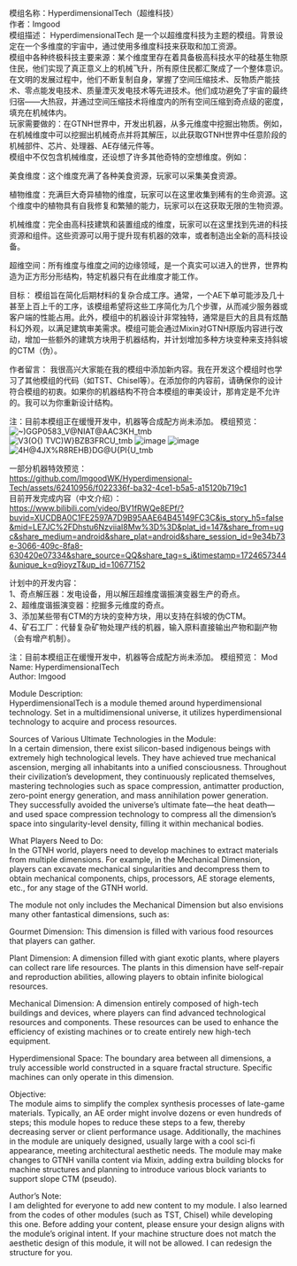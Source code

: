 模组名称：HyperdimensionalTech（超维科技）  
作者：Imgood  
模组描述： 
HyperdimensionalTech 是一个以超维度科技为主题的模组。背景设定在一个多维度的宇宙中，通过使用多维度科技来获取和加工资源。  
模组中各种终极科技主要来源：某个维度里存在着具备极高科技水平的硅基生物原住民，他们实现了真正意义上的机械飞升，所有原住民都汇聚成了一个整体意识。在文明的发展过程中，他们不断复制自身，掌握了空间压缩技术、反物质产能技术、零点能发电技术、质量湮灭发电技术等先进技术。他们成功避免了宇宙的最终归宿——大热寂，并通过空间压缩技术将维度内的所有空间压缩到奇点级的密度，填充在机械体内。  
玩家需要做的：在GTNH世界中，开发出机器，从多元维度中挖掘出物质。例如，在机械维度中可以挖掘出机械奇点并将其解压，以此获取GTNH世界中任意阶段的机械部件、芯片、处理器、AE存储元件等。  
模组中不仅包含机械维度，还设想了许多其他奇特的空想维度。例如： 

美食维度：这个维度充满了各种美食资源，玩家可以采集美食资源。 

植物维度：充满巨大奇异植物的维度，玩家可以在这里收集到稀有的生命资源。这个维度中的植物具有自我修复和繁殖的能力，玩家可以在这获取无限的生物资源。 

机械维度：完全由高科技建筑和装置组成的维度，玩家可以在这里找到先进的科技资源和组件。这些资源可以用于提升现有机器的效率，或者制造出全新的高科技设备。 

超维空间：所有维度与维度之间的边缘领域，是一个真实可以进入的世界，世界构造为正方形分形结构，特定机器只有在此维度才能工作。 

目标： 
模组旨在简化后期材料的复杂合成工序。通常，一个AE下单可能涉及几十甚至上百上千的工序，该模组希望将这些工序简化为几个步骤，从而减少服务器或客户端的性能占用。此外，模组中的机器设计非常独特，通常是巨大的且具有炫酷科幻外观，以满足建筑审美需求。模组可能会通过Mixin对GTNH原版内容进行改动，增加一些额外的建筑方块用于机器结构，并计划增加多种方块变种来支持斜坡的CTM（伪）。 

作者留言： 
我很高兴大家能在我的模组中添加新内容。我在开发这个模组时也学习了其他模组的代码（如TST、Chisel等）。在添加你的内容前，请确保你的设计符合模组的初衷。如果你的机器结构不符合本模组的审美设计，那肯定是不允许的。我可以为你重新设计结构。 

注：目前本模组正在缓慢开发中，机器等合成配方尚未添加。 
模组预览：   
![~)GGP0583_V@NIAT@AAC3KH_tmb](https://github.com/ImgoodWK/Hyperdimensional-Tech/assets/62410956/94b3bd01-c214-4a5b-8d5a-afb7d48a04d7)  
![V3(O{) TVC)W}B$ZB3F$RCU_tmb](https://github.com/ImgoodWK/Hyperdimensional-Tech/assets/62410956/727e06cb-c789-465f-8fb0-307422c4744b) 
![image](https://github.com/user-attachments/assets/174a3c0d-2996-48d8-bcf7-c1af04282d5b) 
![image](https://github.com/user-attachments/assets/b0efa790-260f-4f00-9e4d-0e2c96a75615) 
![4H@4JX%R8REHB}DG@U{PI{U_tmb](https://github.com/user-attachments/assets/edfc1c65-dec4-4b1c-8b2d-6e15c82284a5)




一部分机器特效预览：  
https://github.com/ImgoodWK/Hyperdimensional-Tech/assets/62410956/f022336f-ba32-4ce1-b5a5-a15120b719c1  
目前开发完成内容（中文介绍）：
https://www.bilibili.com/video/BV1fRWQe8EPf/?buvid=XUCDBA0C1FE2597A7D9B95AAE64B45149FC3C&is_story_h5=false&mid=LE7JC%2FDhstu6NzviiaI8Mw%3D%3D&plat_id=147&share_from=ugc&share_medium=android&share_plat=android&share_session_id=9e34b73e-3066-409c-8fa8-630420e07334&share_source=QQ&share_tag=s_i&timestamp=1724657344&unique_k=q9ioyzT&up_id=10677152  


计划中的开发内容：  
1、奇点解压器：发电设备，用以解压超维度谐振演变器生产的奇点。  
2、超维度谐振演变器：挖掘多元维度的奇点。  
3、添加某些带有CTM的方块的变种方块，用以支持在斜坡的伪CTM。  
4、矿石工厂：代替复杂矿物处理产线的机器，输入原料直接输出产物和副产物（会有增产机制）。  

注：目前本模组正在缓慢开发中，机器等合成配方尚未添加。 模组预览：
Mod Name: HyperdimensionalTech  
Author: Imgood  

Module Description:  
HyperdimensionalTech is a module themed around hyperdimensional technology. Set in a multidimensional universe, it utilizes hyperdimensional technology to acquire and process resources.  

Sources of Various Ultimate Technologies in the Module:  
In a certain dimension, there exist silicon-based indigenous beings with extremely high technological levels. They have achieved true mechanical ascension, merging all inhabitants into a unified consciousness. Throughout their civilization’s development, they continuously replicated themselves, mastering technologies such as space compression, antimatter production, zero-point energy generation, and mass annihilation power generation. They successfully avoided the universe’s ultimate fate—the heat death—and used space compression technology to compress all the dimension’s space into singularity-level density, filling it within mechanical bodies.

What Players Need to Do:  
In the GTNH world, players need to develop machines to extract materials from multiple dimensions. For example, in the Mechanical Dimension, players can excavate mechanical singularities and decompress them to obtain mechanical components, chips, processors, AE storage elements, etc., for any stage of the GTNH world.  

The module not only includes the Mechanical Dimension but also envisions many other fantastical dimensions, such as:  

Gourmet Dimension: This dimension is filled with various food resources that players can gather.  

Plant Dimension: A dimension filled with giant exotic plants, where players can collect rare life resources. The plants in this dimension have self-repair and reproduction abilities, allowing players to obtain infinite biological resources.  

Mechanical Dimension: A dimension entirely composed of high-tech buildings and devices, where players can find advanced technological resources and components. These resources can be used to enhance the efficiency of existing machines or to create entirely new high-tech equipment.  

Hyperdimensional Space: The boundary area between all dimensions, a truly accessible world constructed in a square fractal structure. Specific machines can only operate in this dimension.  

Objective:  
The module aims to simplify the complex synthesis processes of late-game materials. Typically, an AE order might involve dozens or even hundreds of steps; this module hopes to reduce these steps to a few, thereby decreasing server or client performance usage. Additionally, the machines in the module are uniquely designed, usually large with a cool sci-fi appearance, meeting architectural aesthetic needs. The module may make changes to GTNH vanilla content via Mixin, adding extra building blocks for machine structures and planning to introduce various block variants to support slope CTM (pseudo).  

Author’s Note:  
I am delighted for everyone to add new content to my module. I also learned from the codes of other modules (such as TST, Chisel) while developing this one. Before adding your content, please ensure your design aligns with the module’s original intent. If your machine structure does not match the aesthetic design of this module, it will not be allowed. I can redesign the structure for you.  
